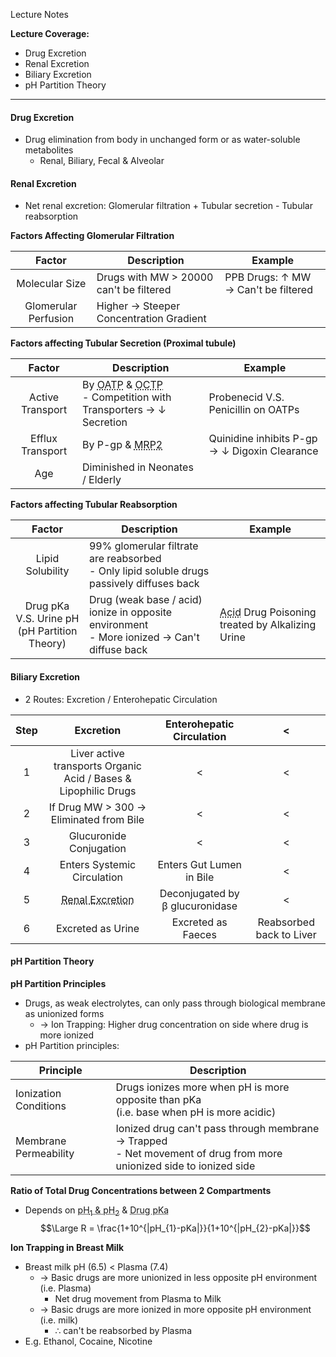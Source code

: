 Lecture Notes

**Lecture Coverage:**
- Drug Excretion
- Renal Excretion
- Biliary Excretion
- pH Partition Theory

---
#### **Drug Excretion**
- Drug elimination from body in unchanged form or as water-soluble metabolites
	- Renal, Biliary, Fecal & Alveolar


#### **Renal Excretion**
- Net renal excretion: Glomerular filtration + Tubular secretion - Tubular reabsorption

**Factors Affecting Glomerular Filtration**

|      **Factor**      | **Description**                         | Example                             |
| :------------------: | --------------------------------------- | ----------------------------------- |
|    Molecular Size    | Drugs with MW > 20000 can't be filtered | PPB Drugs: ↑ MW → Can't be filtered |
| Glomerular Perfusion | Higher → Steeper Concentration Gradient |                                     |

**Factors affecting Tubular Secretion (Proximal tubule)**

|    **Factor**    | **Description**                                                                                                                                                              | Example                                       |
| :--------------: | ---------------------------------------------------------------------------------------------------------------------------------------------------------------------------- | --------------------------------------------- |
| Active Transport | By <abbr Title="Organic Anion Transport Proteins">OATP</abbr> & <abbr Title="Organic Cation Transport Proteins">OCTP</abbr><br>- Competition with Transporters → ↓ Secretion | Probenecid V.S. Penicillin on OATPs           |
| Efflux Transport | By P-gp & <abbr Title="Multidrug Resistant Protein 2">MRP2</abbr>                                                                                                            | Quinidine inhibits P-gp → ↓ Digoxin Clearance |
|       Age        | Diminished in Neonates / Elderly                                                                                                                                             |                                               |

**Factors affecting Tubular Reabsorption**

|                   **Factor**                    | **Description**                                                                               | Example                                                                           |
| :---------------------------------------------: | --------------------------------------------------------------------------------------------- | --------------------------------------------------------------------------------- |
|                Lipid Solubility                 | 99% glomerular filtrate are reabsorbed<br>- Only lipid soluble drugs passively diffuses back  |                                                                                   |
| Drug pKa V.S. Urine pH<br>(pH Partition Theory) | Drug (weak base / acid) ionize in opposite environment<br>- More ionized → Can't diffuse back | <abbr Title="e.g. Aspirin">Acid</abbr> Drug Poisoning treated by Alkalizing Urine |


#### **Biliary Excretion**
- 2 Routes: Excretion / Enterohepatic Circulation

| Step |                                   Excretion                                    |    Enterohepatic Circulation    |            <             |
| :--: | :----------------------------------------------------------------------------: | :-----------------------------: | :----------------------: |
|  1   |        Liver active transports Organic Acid / Bases & Lipophilic Drugs         |                <                |            <             |
|  2   |                    If Drug MW > 300 → Eliminated from Bile                     |                <                |            <             |
|  3   |                            Glucuronide Conjugation                             |                <                |            <             |
|  4   |                          Enters Systemic Circulation                           |    Enters Gut Lumen in Bile     |            <             |
|  5   | <abbr Title="Glomerular Filtration & Tubular Secretion">Renal Excretion</abbr> | Deconjugated by β glucuronidase |            <             |
|  6   |                               Excreted as Urine                                |       Excreted as Faeces        | Reabsorbed back to Liver |



#### **pH Partition Theory**
**pH Partition Principles**
- Drugs, as weak electrolytes, can only pass through biological membrane as unionized forms
	- → Ion Trapping: Higher drug concentration on side where drug is more ionized
- pH Partition principles:

| **Principle**         | **Description**                                                                                                       |
| --------------------- | --------------------------------------------------------------------------------------------------------------------- |
| Ionization Conditions | Drugs ionizes more when pH is more opposite than pKa<br>(i.e. base when pH is more acidic)                            |
| Membrane Permeability | Ionized drug can't pass through membrane → Trapped<br>- Net movement of drug from more unionized side to ionized side |

**Ratio of Total Drug Concentrations between 2 Compartments**
- Depends on <abbr Title="pH Values of the 2 Compartments">pH<sub>1</sub> & pH<sub>2</sub></abbr> & <abbr Title="Drug Dissociation Constant">Drug pKa</abbr>
$$\Large R = \frac{1+10^{|pH_{1}-pKa|}}{1+10^{|pH_{2}-pKa|}}$$

**Ion Trapping in Breast Milk**
- Breast milk pH (6.5) < Plasma (7.4)
	- → Basic drugs are more unionized in less opposite pH environment (i.e. Plasma)
		- Net drug movement from Plasma to Milk
	- → Basic drugs are more ionized in more opposite pH environment (i.e. milk)
		- ∴ can't be reabsorbed by Plasma
- E.g. Ethanol, Cocaine, Nicotine